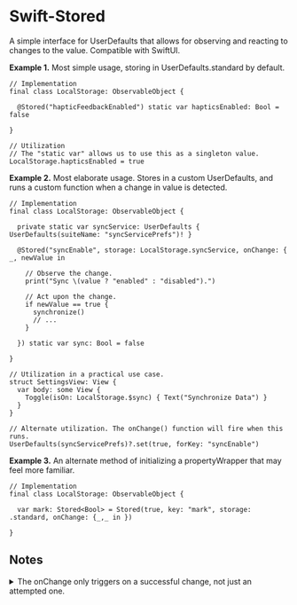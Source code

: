 # Swift-Stored
A simple interface for UserDefaults that allows for observing and reacting to changes to the value. Compatible with SwiftUI.


**Example 1.** Most simple usage, storing in UserDefaults.standard by default.

```
// Implementation
final class LocalStorage: ObservableObject {

  @Stored("hapticFeedbackEnabled") static var hapticsEnabled: Bool = false

}
```
```
// Utilization
// The "static var" allows us to use this as a singleton value.
LocalStorage.hapticsEnabled = true
```


**Example 2.** Most elaborate usage. Stores in a custom UserDefaults, and runs a custom function when a change in value is detected.
```
// Implementation
final class LocalStorage: ObservableObject {

  private static var syncService: UserDefaults { UserDefaults(suiteName: "syncServicePrefs")! }

  @Stored("syncEnable", storage: LocalStorage.syncService, onChange: { _, newValue in
    
    // Observe the change.
    print("Sync \(value ? "enabled" : "disabled").")
    
    // Act upon the change.
    if newValue == true {
      synchronize()
      // ...
    }
    
  }) static var sync: Bool = false
  
}
```
```
// Utilization in a practical use case.
struct SettingsView: View {
  var body: some View {
    Toggle(isOn: LocalStorage.$sync) { Text("Synchronize Data") }
  }
}
```
```
// Alternate utilization. The onChange() function will fire when this runs.
UserDefaults(syncServicePrefs)?.set(true, forKey: "syncEnable")
```


**Example 3.** An alternate method of initializing a propertyWrapper that may feel more familiar.
```
// Implementation
final class LocalStorage: ObservableObject {

  var mark: Stored<Bool> = Stored(true, key: "mark", storage: .standard, onChange: {_,_ in })
  
}
```

## Notes
<details>
  <summary>The onChange only triggers on a successful change, not just an attempted one.</summary>

  ```
  final class LocalStorage: ObservableObject {
    @Stored("mark", onChange: { _, value in
      print("result: \(value)")
    }) static var mark: Bool = false
  }

  UserDefaults.standard.set(false, forKey: "mark")
  UserDefaults.standard.set(false, forKey: "mark")
  UserDefaults.standard.set(true, forKey: "mark")

  // (nothing happens)
  // (nothing happens)
  // result: true
  ```
  
</details>
